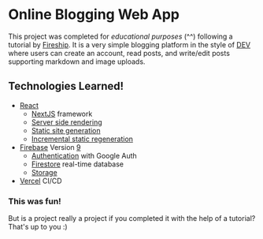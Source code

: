 # Online Blogging Web App

This project was completed for *educational purposes* (^^) following a tutorial by [Fireship](https://fireship.io/). It is a very simple blogging platform in the style of [DEV](https://dev.to/) where users can create an account, read posts, and write/edit posts supporting markdown and image uploads.

## Technologies Learned!

- [React](https://reactjs.org/)
  - [NextJS](https://nextjs.org/) framework
  - [Server side rendering](https://nextjs.org/docs/basic-features/pages#server-side-rendering)
  - [Static site generation](https://nextjs.org/docs/basic-features/pages#static-generation-recommended)
  - [Incremental static regeneration](https://nextjs.org/docs/basic-features/data-fetching#incremental-static-regeneration)
- [Firebase](https://firebase.google.com/) Version [9](https://firebase.google.com/docs/web/modular-upgrade)
  - [Authentication](https://firebase.google.com/docs/auth) with Google Auth
  - [Firestore](https://firebase.google.com/docs/firestore) real-time database
  - [Storage](https://firebase.google.com/docs/storage)
- [Vercel](https://vercel.com) CI/CD

### This was fun!
But is a project really a project if you completed it with the help of a tutorial? That's up to you :)